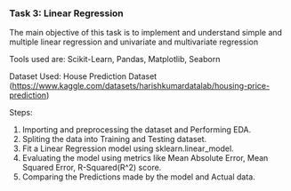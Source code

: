 ### Task 3: Linear Regression

The main objective of this task is to implement and understand simple and multiple linear regression and univariate and multivariate regression

Tools used are: Scikit-Learn, Pandas, Matplotlib, Seaborn

Dataset Used: House Prediction Dataset (https://www.kaggle.com/datasets/harishkumardatalab/housing-price-prediction)

Steps:
  1. Importing and preprocessing the dataset and Performing EDA.
  2. Spliting the data into Training and Testing dataset.
  3. Fit a Linear Regression model using sklearn.linear_model.
  4. Evaluating the model using metrics like Mean Absolute Error, Mean Squared Error, R-Squared(R^2) score.
  5. Comparing the Predictions made by the model and Actual data.

